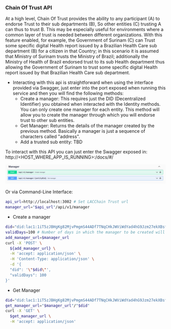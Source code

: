 ### Chain Of Trust API

At a high level, Chain Of Trust provides the ability to any participant (A) to endorse Trust to their sub departments (B), So other entities (C) trusting A can thus to trust B. This may be especially useful for environments where a common layer of trust is needed between different organizations. With this feature enabled, for example, the Government of Surinam (C) can Trust some specific digital Health report issued by a Brazilian Health Care sub department (B) for a citizen in that Country; in this scenario it is assumed that Ministry of Surinam trusts the Ministry of Brazil; additionally the Ministry of Health of Brazil endorsed trust to its sub Health department thus allowing the Government of Surinam to trust some specific digital Health report issued by that Brazilian Health Care sub department.

* Interacting with this api is straightforward when using the interface provided via Swagger, just enter into the port exposed when running this service
and then you will find the following methods:
  * Create a manager: This requires just the DID (Decentralized Identifier) you obtained when interacted with the Identity methods. You can only create one manager for each entity. This method will allow you to create the manager through which you will endorse trust to other sub entities.
  * Get Manager: Returns the details of the manager created by the previous method. Basically a manager is just a sequence of characters called "address".
  * Add a trusted sub entity: TBD

To interact with this API you can just enter the Swagger exposed in: http://<HOST_WHERE_APP_IS_RUNNING>:<PORT>/docs/#/

<img src="../img/CoT-API.png" width="1100">

Or via Command-Line Interface:

```sh
api_url=http://localhost:3002 # Set LACChain Trust url
manager_url="$api_url"/api/v1/manager
```

* Create a manager

```sh
did="did:lac1:1iT5zJBHgKg82MjvPmgmS44ADf7TNqCHkJWViWdYad4hG9Jzm27ekXBsfMMg58GojJ24" # Replace this. Main Entity Did
validDays=100 # Number of days in which the manager to be created will be considered valid
add_manager_url=$manager_url
curl -X 'POST' \
  ${add_manager_url} \
  -H 'accept: application/json' \
  -H 'Content-Type: application/json' \
  -d '{
  "did": '\"$did\"',
  "validDays": 100
}'
```

* Get Manager

```sh
did="did:lac1:1iT5zJBHgKg82MjvPmgmS44ADf7TNqCHkJWViWdYad4hG9Jzm27ekXBsfMMg58GojJ24" # Replace this. Main Entity Did
get_manager_url="$manager_url"/"$did"
curl -X 'GET' \
  $get_manager_url \
  -H 'accept: application/json'
```